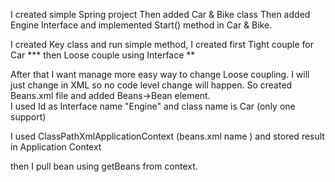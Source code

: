 


I created simple Spring project
Then added Car & Bike class
Then added Engine Interface and implemented Start() method in Car & Bike.

I created Key class and run simple method, I created first Tight couple for Car 
  	***	then Loose couple using Interface	**
  	
After that I want manage more easy way to change Loose coupling.
I will just change in XML so no code level change will happen.
So created Beans.xml file and added Beans->Bean element.  	
I used Id as Interface name "Engine" and class name is Car (only one support)

I used ClassPathXmlApplicationContext (beans.xml name ) and stored result in Application Context

then I pull bean using getBeans from context.



